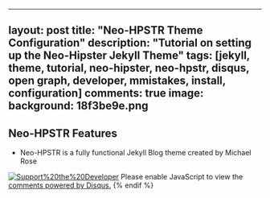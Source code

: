 ---
layout: post
title: "Neo-HPSTR Theme Configuration"
description: "Tutorial on setting up the Neo-Hipster Jekyll Theme"
tags: [jekyll, theme, tutorial, neo-hipster, neo-hpstr, disqus, open graph, developer, mmistakes, install, configuration]
comments: true
image:
  background: 18f3be9e.png
  ---

## Neo-HPSTR Features

* Neo-HPSTR is a fully functional Jekyll Blog theme created by Michael Rose

<a href="https://mademistakes.com/support/"><img style="border:0px;" src="http://images.webestools.com/buttons.php?frm=1&btn_type=16&txt=Support%20the%20Developer" onmouseover="this.src='http://images.webestools.com/buttons.php?frm=2&btn_type=16&txt=Support%20the%20Developer'" onmouseout="this.src='http://images.webestools.com/buttons.php?frm=1&btn_type=16&txt=Support%20the%20Developer';" alt="Support%20the%20Developer" /></a><script type="text/javascript">img=new Image();img.src= "http://images.webestools.com/buttons.php?frm=2&btn_type=16&txt=Support%20the%20Developer";</script>

* Modern and minimal design.
* Responsive templates for post, page, and post index `_layouts`. Looks great on mobile, tablet, and desktop devices.
* Gracefully degrades in older browsers. Compatible with Internet Explorer 8+ and all modern browsers.  
* Sweet animated menu with support for drop-downs.
* Optional [Disqus](http://disqus.com) comments and social sharing links.
* [Open Graph](https://developers.facebook.com/docs/opengraph/) and [Twitter Cards](https://dev.twitter.com/docs/cards) support for a better social sharing experience.
* Simple [custom 404 page](http://mmistakes.github.io/hpstr-jekyll-theme/404.html) to get you started.
* [Syntax highlighting](http://mmistakes.github.io/hpstr-jekyll-theme/code-highlighting-post/) stylesheet to make your code examples look snazzy
* [Available in Spanish](https://github.com/cruznick/hpstr-jekyll-theme/tree/es). Thanks [@cruznick](https://github.com/cruznick)!



## Download the Theme
Navigate to your Desktop directory (Feel free to use any directory you want)

```
userone@laptop:~/Development/tutorials$ cd ~
userone@laptop:~/Desktop$
```

<a href="https://github.com/mmistakes/hpstr-jekyll-theme/archive/master.zip"><img style="border:0px;" src="http://images.webestools.com/buttons.php?frm=1&btn_type=16&txt=Download%20the%20Theme" onmouseover="this.src='http://images.webestools.com/buttons.php?frm=2&btn_type=16&txt=Download%20the%20Theme'" onmouseout="this.src='http://images.webestools.com/buttons.php?frm=1&btn_type=16&txt=Download%20the%20Theme';" alt="Download%20the%20Theme" /></a><script type="text/javascript">img=new Image();img.src= "http://images.webestools.com/buttons.php?frm=2&btn_type=16&txt=Download%20the%20Theme";</script>

Click the button or enter the following commands into the terminal.

```
wget https://github.com/mmistakes/hpstr-jekyll-theme/archive/master.zip

```

Once the theme finishes downloading you need to extract it into the you want to work in.  
```
unzip ~/Desktop/hpstr-jekyll-theme-master/
```

If you did everything correctly you should now have a copy of Neo-HPSTR on in a folder called hpstr-jekyll-theme-master on your desktop.  The next section of the tutorial deals with configuring theme.  if you have not already installed jekyll and it's dependencies please do that before preceeding. Link to [Jekyll Install Tutorial]( http://localhost:4000/neo-hipster-theme-configuration-post/)


## Basic Setup and Configuration

After downloading Neo-HPSTR you can begin configuring the theme so it will run properly in Jekyll.  Open your terminal and navigate to the hpstr-jekyll-theme-master/ you created in the previous section of this tutorial. If you unipped it on your Desktop enter the following commands into the terminal.  

```
userone@laptop:~/Desktop$ cd ~/Desktop/hpstr-jekyll-theme-master/
userone@laptop: ~/Desktop/hpstr-jekyll-theme-master$
```

Next you need to make install Bundler and all theme dependencies by entering the folowing commands into the
terminal.

```
userone@laptop: ~/Desktop/hpstr-jekyll-theme-master$ gem install bundler
```

Now to install the Neo-HPSTR's dependencies


```
userone@laptop: ~/Desktop/hpstr-jekyll-theme-master$ bundle install
```


## Customizing the Theme

Once you have installed the theme's dependencies you need to edit the ==_config.yml== YAML file to personalize your site.  Open the file with your favorite text editor and enter your personal information.

```
title:            Enter Your Sites Title
description:      Provide a short description of your blog
disqus_shortname: We will deal with Disqus in the next section leave blank for now.

url: http://localhost:4000 The url must be set to localhost:4000 when running it locally and you will need to change this to your websites address before deploying our blog.  

Owner/author information You must provide information for the name, bio, and email variables or some sections of the site will not function correctly.   
owner:
  name:           Enter Your Name
  avatar:         avatar.jpg
  bio:            Enter a short bio about yourself.
  email:          Enter your email
  # Social networking links used in footer. Update and remove as you like.
  github:         github username
  keybase:        keybase username
  stackexchange:  you get the idea
  linkedin:
  instagram:   
  google_plus:    for google plus make sure you put a + infront of your username


timezone:    Change if not are not in the America/New_York time zone.
```

After editing the ==_config.yml== file make sure you save your changes before proceeding to the next step.  


## Running Jekyll

The preferred method for running Jekyll is with ==bundle exec jekyll "command option"==, but if you’re willing to deal gem conflicts feel free to go cowboy with a ==jekyll build== or ==jekyll serve==.  Once you have dealt with gem conflicts I assure you, you will have no problem typing a few more characters and launching the site using == bundle exec jekyll serve==
That said, enter the following commands into the terminal and launch the site on your local server (http://localhost:4000).

In some cases you may want to rebuild your blog before launching it.  To do this you just need to run ==bundle exec jekyll build== before launching the site.  

```
userone@laptop: ~/Desktop/hpstr-jekyll-theme-master$ bundle exec jekyll build
```

```
userone@laptop: ~/Desktop/hpstr-jekyll-theme-master$ bundle exec jekyll serve
Configuration file: /home/userone/Development/jajb-master/_config.yml
            Source: /home/userone/Development/jajb-master
       Destination: /home/userone/Development/jajb-master/_site
 Incremental build: disabled. Enable with --incremental
      Generating...
                    done in 1.003 seconds.
 Auto-regeneration: enabled for '/home/userone/Development/jajb-master'
Configuration file: /home/userone/Development/jajb-master/_config.yml
    Server address: http://127.0.0.1:4000/
  Server running... press ctrl-c to stop.
```

If the serve command executes without any errors you should be able to open up a browser and got to http://localhost:4000) and your new blog should load. If the command executes without an error but does not load in your browser the problem most likely is due to a misconfigured _config.yml file.  To fix this open the _config.yml file and make sure the url: setting is set to http://localhost:4000.  

Good Job!  You can now see the fruits of your labor and naviate the default posting included in with the theme.  In the next section of this tutorial I will show you how to set up backgrounds, load avatars and wire up the advanced features in this blog.  

If you made it this far into the tutorial and plan on using the theme for your blog then tell the developer thank you by making a donation.  Even if it's only a few bucks I am sure it will be appreciated and if you wondering I don't know the theme's developer and will not benefit financially whatsoever from your donation.  However if you do donate all of us could benefit in the future because the developer might just put out another dope theme or some other FOSS for the world to use.  

Information should be free not trademarked and copy written.  


{% if page.comments %}
<div id="disqus_thread"></div>
<script>

/**
*  RECOMMENDED CONFIGURATION VARIABLES: EDIT AND UNCOMMENT THE SECTION BELOW TO INSERT DYNAMIC VALUES FROM YOUR PLATFORM OR CMS.
*  LEARN WHY DEFINING THESE VARIABLES IS IMPORTANT: https://disqus.com/admin/universalcode/#configuration-variables*/
/*
var disqus_config = function () {
this.page.url = PAGE_URL;  // Replace PAGE_URL with your page's canonical URL variable
this.page.identifier = PAGE_IDENTIFIER; // Replace PAGE_IDENTIFIER with your page's unique identifier variable
};
*/
(function() { // DON'T EDIT BELOW THIS LINE
var d = document, s = d.createElement('script');
s.src = '//jajb.disqus.com/embed.js';
s.setAttribute('data-timestamp', +new Date());
(d.head || d.body).appendChild(s);
})();
</script>
<noscript>Please enable JavaScript to view the <a href="https://disqus.com/?ref_noscript">comments powered by Disqus.</a></noscript>
{% endif %}
